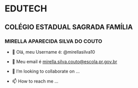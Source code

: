 # EDUTECH
## COLÉGIO ESTADUAL SAGRADA FAMÍLIA
### MIRELLA APARECIDA SILVA DO COUTO
- 👋 Olá, meu Username é: @mirellasilva10
- 👀 Meu email é mirella.silva.couto@escola.pr.gov.br

- 💞️ I’m looking to collaborate on ...
- 📫 How to reach me ...

<!---
mirellasilva10/mirellasilva10 is a ✨ special ✨ repository because its `README.md` (this file) appears on your GitHub profile.
You can click the Preview link to take a look at your changes.
--->
